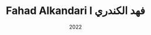 ---
title: "Fahad Alkandari l فهد الكندري"
date: "2022"
youtube: "https://www.youtube.com/channel/UCTRGcT1KQVoQA1vdNLlbjhw"
cover: "https://yt3.ggpht.com/Ny_75N-IuedgXA8xaRCtU5vSHibFXizznHlcfoHyzr9gqq6X_eT9018IebaKZsue2OHNgE8tuQ=s176-c-k-c0x00ffffff-no-rj"
categories:
  - "عربي"
tags:
  - "islamic"

---